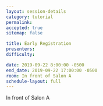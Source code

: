 ```yaml
---
layout: session-details
category: tutorial
permalink:
accepted: true
sitemap: false

title: Early Registration
presenters:
difficulty:

date: 2019-09-22 8:00:00 -0500
end_date: 2019-09-22 17:00:00 -0500
room: In front of Salon A
schedule-layout: full
---
```

In front of Salon A

